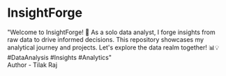 # InsightForge
"Welcome to InsightForge! 🚀 As a solo data analyst, I forge insights from raw data to drive informed decisions. This repository showcases my analytical journey and projects. Let's explore the data realm together! 📊💡 #DataAnalysis #Insights #Analytics"
<br>
Author - Tilak Raj
